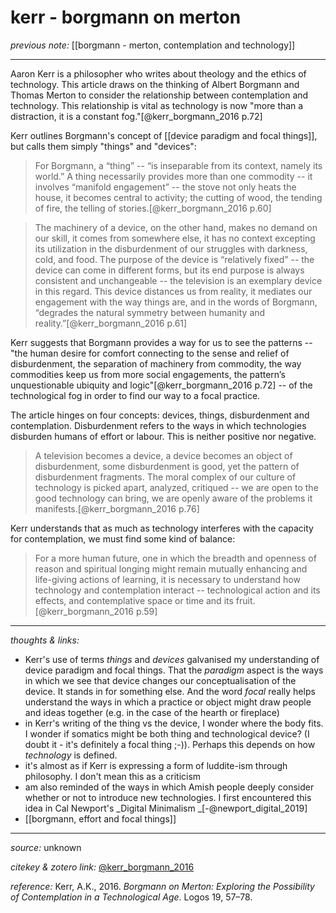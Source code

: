# kerr - borgmann on merton

_previous note:_ [[borgmann - merton, contemplation and technology]]

---

Aaron Kerr is a philosopher who writes about theology and the ethics of technology. This article draws on the thinking of Albert Borgmann and Thomas Merton to consider the relationship between contemplation and technology. This relationship is vital as technology is now "more than a distraction, it is a constant fog."[@kerr_borgmann_2016 p.72]

Kerr outlines Borgmann's concept of [[device paradigm and focal things]], but calls them simply "things" and "devices":

>For Borgmann, a “thing” -- “is inseparable from its context, namely its world.” A thing necessarily provides more than one commodity -- it involves “manifold engagement” -- the stove not only heats the house, it becomes central to activity; the cutting of wood, the tending of fire, the telling of stories.[@kerr_borgmann_2016 p.60]

>The machinery of a device, on the other hand, makes no demand on our skill, it comes from somewhere else, it has no context excepting its utilization in the disburdenment of our struggles with darkness, cold, and food. The purpose of the device is “relatively fixed” -- the device can come in different forms, but its end purpose is always consistent and unchangeable -- the television is an exemplary device in this regard. This device distances us from reality, it mediates our engagement with the way things are, and in the words of Borgmann, “degrades the natural symmetry between humanity and reality.”[@kerr_borgmann_2016 p.61]

Kerr suggests that Borgmann provides a way for us to see the patterns -- "the human desire for comfort connecting to the sense and relief of disburdenment, the separation of machinery from commodity, the way commodities keep us from more social engagements, the pattern’s unquestionable ubiquity and logic"[@kerr_borgmann_2016 p.72] -- of the technological fog in order to find our way to a focal practice. 

The article hinges on four concepts: devices, things, disburdenment and contemplation. Disburdenment refers to the ways in which technologies disburden humans of effort or labour. This is neither positive nor negative.

>A television becomes a device, a device becomes an object of disburdenment, some disburdenment is good, yet the pattern of disburdenment fragments. The moral complex of our culture of technology is picked apart, analyzed, critiqued -- we are open to the good technology can bring, we are openly aware of the problems it manifests.[@kerr_borgmann_2016 p.76]

Kerr understands that as much as technology interferes with the capacity for contemplation, we must find some kind of balance:

>For a more human future, one in which the breadth and openness of reason and spiritual longing might remain mutually enhancing and life-giving actions of learning, it is necessary to understand how technology and contemplation interact -- technological action and its effects, and contemplative space or time and its fruit.[@kerr_borgmann_2016 p.59]


---

_thoughts & links:_

- Kerr's use of terms _things_ and _devices_ galvanised my understanding of device paradigm and focal things. That the _paradigm_ aspect is the ways in which we see that device changes our conceptualisation of the device. It stands in for something else. And the word _focal_ really helps understand the ways in which a practice or object might draw people and ideas together (e.g. in the case of the hearth or fireplace)
- in Kerr's writing of the thing vs the device, I wonder where the body fits. I wonder if somatics might be both thing and technological device? (I doubt it - it's definitely a focal thing ;-)). Perhaps this depends on how _technology_ is defined. 
- it's almost as if Kerr is expressing a form of luddite-ism through philosophy. I don't mean this as a criticism
- am also reminded of the ways in which Amish people deeply consider whether or not to introduce new technologies. I first encountered this idea in Cal Newport's _Digital Minimalism _[-@newport_digital_2019] 
- [[borgmann, effort and focal things]]


---

_source:_ unknown

_citekey & zotero link:_ [@kerr_borgmann_2016](zotero://select/items/1_QRTB3D4V)

_reference:_ Kerr, A.K., 2016. _Borgmann on Merton: Exploring the Possibility of Contemplation in a Technological Age_. Logos 19, 57–78.


